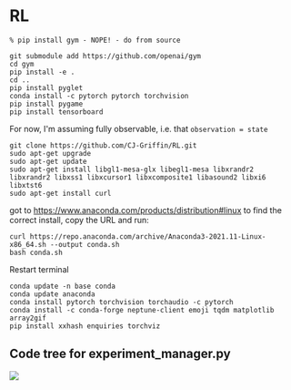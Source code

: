 # RL

```commandline
% pip install gym - NOPE! - do from source

git submodule add https://github.com/openai/gym
cd gym
pip install -e .
cd ..
pip install pyglet
conda install -c pytorch pytorch torchvision
pip install pygame
pip install tensorboard
```

For now, I'm assuming fully observable, i.e. that `observation = state`

```commandline
git clone https://github.com/CJ-Griffin/RL.git
sudo apt-get upgrade
sudo apt-get update
sudo apt-get install libgl1-mesa-glx libegl1-mesa libxrandr2 libxrandr2 libxss1 libxcursor1 libxcomposite1 libasound2 libxi6 libxtst6
sudo apt-get install curl
```

got to https://www.anaconda.com/products/distribution#linux to find the correct install, copy the URL and run:
```commandline
curl https://repo.anaconda.com/archive/Anaconda3-2021.11-Linux-x86_64.sh --output conda.sh
bash conda.sh
```
Restart terminal

```commandline
conda update -n base conda
conda update anaconda
conda install pytorch torchvision torchaudio -c pytorch
conda install -c conda-forge neptune-client emoji tqdm matplotlib array2gif
pip install xxhash enquiries torchviz
```

## Code tree for experiment_manager.py

[![](https://mermaid.ink/img/pako:eNplkctuwjAQRX_F8ipIkA_IolJLoIWya3cEIcseh1HjceSHWgT8eyeQCqR6Zd0z546jnKT2BmQlbee_9UGFJD7rhgSf5y389BDQAaW9U6RaCGV_vEG0wimkstyJ2exJvBTzzWoyekMyL-IXDLz8SzmstyHT_gp2t7Tm9Gx9EJ1vUZ8X14H72nFqwVPLG-oxeoP6AbwWAchAENE7EDFlayd3-lYQ9CkTDBtapHZkS2YrNrUP5r850HVxXwgP-TtbKQcSIxKROyAKRUYg8bc4ldDTaKzZ2BQdKBaU6H2H-jgVY8ODGZGbwFrQiV_CDTGhjtcSOZUOuBUN_6bTkDQyHcBBIyu-GrAqd6mRDV14VOXkP46kZZVChqnMvVEJalRtUE5WVnURLr8vmqOk?type=png)](https://mermaid.live/edit#pako:eNplkctuwjAQRX_F8ipIkA_IolJLoIWya3cEIcseh1HjceSHWgT8eyeQCqR6Zd0z546jnKT2BmQlbee_9UGFJD7rhgSf5y389BDQAaW9U6RaCGV_vEG0wimkstyJ2exJvBTzzWoyekMyL-IXDLz8SzmstyHT_gp2t7Tm9Gx9EJ1vUZ8X14H72nFqwVPLG-oxeoP6AbwWAchAENE7EDFlayd3-lYQ9CkTDBtapHZkS2YrNrUP5r850HVxXwgP-TtbKQcSIxKROyAKRUYg8bc4ldDTaKzZ2BQdKBaU6H2H-jgVY8ODGZGbwFrQiV_CDTGhjtcSOZUOuBUN_6bTkDQyHcBBIyu-GrAqd6mRDV14VOXkP46kZZVChqnMvVEJalRtUE5WVnURLr8vmqOk)
